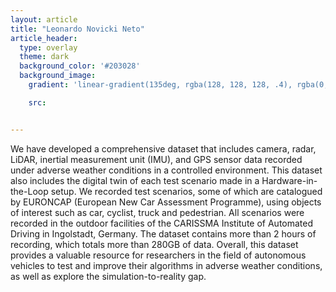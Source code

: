```yaml
---
layout: article
title: "Leonardo Novicki Neto"
article_header:
  type: overlay
  theme: dark
  background_color: '#203028'
  background_image:
    gradient: 'linear-gradient(135deg, rgba(128, 128, 128, .4), rgba(0, 0, 128, .4))'

    src: 


---
```


We have developed a comprehensive dataset that includes camera, radar,
LiDAR, inertial measurement unit (IMU), and GPS sensor data recorded under adverse weather conditions in a
controlled environment. This dataset also includes the digital twin of each test scenario made in a Hardware-in-
the-Loop setup. We recorded test scenarios, some of which are catalogued by EURONCAP (European New Car
Assessment Programme), using objects of interest such as car, cyclist, truck and pedestrian. All scenarios were
recorded in the outdoor facilities of the CARISSMA Institute of Automated Driving in Ingolstadt, Germany.
The dataset contains more than 2 hours of recording, which totals more than 280GB of data. Overall, this
dataset provides a valuable resource for researchers in the field of autonomous vehicles to test and improve their
algorithms in adverse weather conditions, as well as explore the simulation-to-reality gap.







